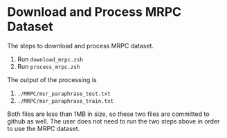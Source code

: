 # Download and Process MRPC Dataset

The steps to download and process MRPC dataset.

1. Run `download_mrpc.zsh`
2. Run `process_mrpc.zsh`

The output of the processing is

1. `./MRPC/msr_paraphrase_test.txt`
2. `./MRPC/msr_paraphrase_train.txt`

Both files are less than 1MB in size, so these two files are
committed to github as well. The user does not need to run
the two steps above in order to use the MRPC dataset.


